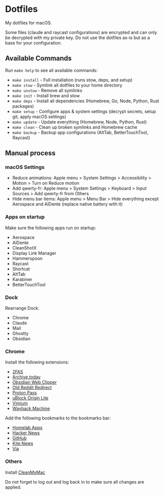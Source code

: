 # Dotfiles

My dotfiles for macOS.

Some files (claude and raycast configurations) are encrypted and can only be decrypted with my private key.
Do not use the dotfiles as-is but as a base for your configuration.

## Available Commands

Run `make help` to see all available commands:

- `make install` - Full installation (runs stow, deps, and setup)
- `make stow` - Symlink all dotfiles to your home directory
- `make unstow` - Remove all symlinks
- `make init` - Install brew and stow
- `make deps` - Install all dependencies (Homebrew, Go, Node, Python, Rust packages)
- `make setup` - Configure apps & system settings (decrypt secrets, setup git, apply macOS settings)
- `make update` - Update everything (Homebrew, Node, Python, Rust)
- `make clean` - Clean up broken symlinks and Homebrew cache
- `make backup` - Backup app configurations (AltTab, BetterTouchTool, Raycast)

## Manual process

### macOS Settings

- Reduce animations: Apple menu > System Settings > Accessibility > Motion > Turn on Reduce motion
- Add qwerty-fr: Apple menu > System Settings > Keyboard > Input Sources > Add qwerty-fr from Others
- Hide menu bar items: Apple menu > Menu Bar > Hide everything except Aerospace and AlDente (replace native battery with it)

### Apps on startup

Make sure the following apps run on startup:

- Aerospace
- AlDente
- CleanShotX
- Display Link Manager
- Hammerspoon
- Raycast
- Shortcat
- AltTab
- Karabiner
- BetterTouchTool

### Dock

Rearrange Dock:

- Chrome
- Claude
- Mail
- Ghostty
- Obsidian

### Chrome

Install the following extensions:

- [2FAS](https://chromewebstore.google.com/detail/2fas-auth-two-factor-auth/dbfoemgnkgieejfkaddieamagdfepnff)
- [Archive.today](https://chromewebstore.google.com/detail/archivetoday-automator/mmhadhnchpgicjlmlcdfaapkekknnkha)
- [Obsidian Web Clipper](https://chromewebstore.google.com/detail/obsidian-web-clipper/cnjifjpddelmedmihgijeibhnjfabmlf)
- [Old Reddit Redirect](https://chromewebstore.google.com/detail/old-reddit-redirect/dneaehbmnbhcippjikoajpoabadpodje)
- [Proton Pass](https://chromewebstore.google.com/detail/proton-pass-free-password/ghmbeldphafepmbegfdlkpapadhbakde)
- [uBlock Origin Lite](https://chromewebstore.google.com/detail/ublock-origin-lite/ddkjiahejlhfcafbddmgiahcphecmpfh)
- [Vimium](https://chromewebstore.google.com/detail/vimium/dbepggeogbaibhgnhhndojpepiihcmeb)
- [Wayback Machine](https://chromewebstore.google.com/detail/wayback-machine/fpnmgdkabkmnadcjpehmlllkndpkmiak)

Add the following bookmarks to the bookmarks bar:

- [Homelab Apps](https://apps.guillemot.me/)
- [Hacker News](https://news.ycombinator.com/news)
- [GitHub](https://github.com/)
- [Kite News](https://kite.kagi.com/)
- [Via](https://usevia.app/)

### Others

Install [CleanMyMac](https://macpaw.com/fr/download/cleanmymac)

Do not forget to log out and log back in to make sure all changes are applied.
